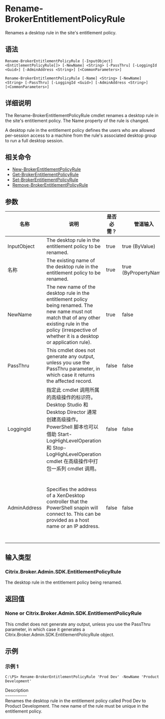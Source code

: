 # Rename-BrokerEntitlementPolicyRule

Renames a desktop rule in the site's entitlement policy.

## 语法

    Rename-BrokerEntitlementPolicyRule [-InputObject] <EntitlementPolicyRule[]> [-NewName] <String> [-PassThru] [-LoggingId <Guid>] [-AdminAddress <String>] [<CommonParameters>]
    
    Rename-BrokerEntitlementPolicyRule [-Name] <String> [-NewName] <String> [-PassThru] [-LoggingId <Guid>] [-AdminAddress <String>] [<CommonParameters>]
    

## 详细说明

The Rename-BrokerEntitlementPolicyRule cmdlet renames a desktop rule in the site's entitlement policy. The Name property of the rule is changed.

A desktop rule in the entitlement policy defines the users who are allowed per-session access to a machine from the rule's associated desktop group to run a full desktop session.

## 相关命令

- [New-BrokerEntitlementPolicyRule](New-BrokerEntitlementPolicyRule.html)
- [Get-BrokerEntitlementPolicyRule](Get-BrokerEntitlementPolicyRule.html)
- [Set-BrokerEntitlementPolicyRule](Set-BrokerEntitlementPolicyRule.html)
- [Remove-BrokerEntitlementPolicyRule](Remove-BrokerEntitlementPolicyRule.html)

## 参数

| 名称           | 说明                                                                                                                                                                                                                 | 是否必需？ | 管道输入                  | 默认值                                                                                    |
| ------------ | ------------------------------------------------------------------------------------------------------------------------------------------------------------------------------------------------------------------ | ----- | --------------------- | -------------------------------------------------------------------------------------- |
| InputObject  | The desktop rule in the entitlement policy to be renamed.                                                                                                                                                          | true  | true (ByValue)        |                                                                                        |
| 名称           | The existing name of the desktop rule in the entitlement policy to be renamed.                                                                                                                                     | true  | true (ByPropertyName) |                                                                                        |
| NewName      | The new name of the desktop rule in the entitlement policy being renamed. The new name must not match that of any other existing rule in the policy (irrespective of whether it is a desktop or application rule). | true  | false                 |                                                                                        |
| PassThru     | This cmdlet does not generate any output, unless you use the PassThru parameter, in which case it returns the affected record.                                                                                     | false | false                 | False                                                                                  |
| LoggingId    | 指定此 cmdlet 调用所属的高级操作的标识符。 Desktop Studio 和 Desktop Director 通常创建高级操作。 PowerShell 脚本也可以借助 Start-LogHighLevelOperation 和 Stop-LogHighLevelOperation cmdlet 在高级操作中打包一系列 cmdlet 调用。                                    | false | false                 |                                                                                        |
| AdminAddress | Specifies the address of a XenDesktop controller that the PowerShell snapin will connect to. This can be provided as a host name or an IP address.                                                                 | false | false                 | Localhost. Once a value is provided by any cmdlet, this value will become the default. |

## 输入类型

### Citrix.Broker.Admin.SDK.EntitlementPolicyRule

The desktop rule in the entitlement policy being renamed.

## 返回值

### None or Citrix.Broker.Admin.SDK.EntitlementPolicyRule

This cmdlet does not generate any output, unless you use the PassThru parameter, in which case it generates a Citrix.Broker.Admin.SDK.EntitlementPolicyRule object.

## 示例

### 示例 1

    C:\PS> Rename-BrokerEntitlementPolicyRule 'Prod Dev' -NewName 'Product Development'
    

Description  
\---\---\-----  
Renames the desktop rule in the entitlement policy called Prod Dev to Product Development. The new name of the rule must be unique in the entitlement policy.